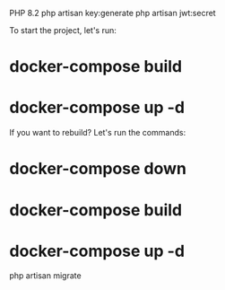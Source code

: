 PHP 8.2
php artisan key:generate
php artisan jwt:secret

To start the project, let's run:
# docker-compose build
# docker-compose up -d

If you want to rebuild? Let's run the commands:
# docker-compose down
# docker-compose build
# docker-compose up -d

php artisan migrate
